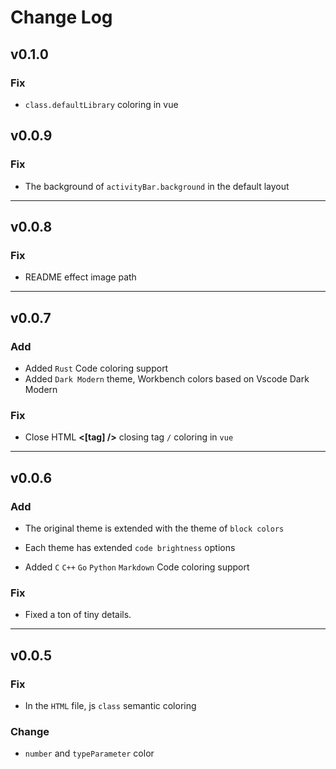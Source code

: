# Change Log

## v0.1.0

### Fix

- `class.defaultLibrary` coloring in vue

## v0.0.9

### Fix

- The background of `activityBar.background` in the default layout

---

## v0.0.8

### Fix

- README effect image path

---

## v0.0.7

### Add

- Added `Rust` Code coloring support
- Added `Dark Modern` theme, Workbench colors based on Vscode Dark Modern

### Fix

- Close HTML **<[tag] />**  closing tag `/` coloring in `vue`

---

## v0.0.6

### Add

- The original theme is extended with the theme of `block colors`

- Each theme has extended `code brightness` options

- Added `C` `C++` `Go` `Python` `Markdown` Code coloring support

### Fix

- Fixed a ton of tiny details.

---

## v0.0.5

### Fix

- In the `HTML` file, js `class` semantic coloring

### Change

- `number` and `typeParameter` color